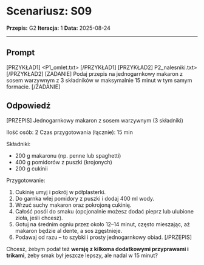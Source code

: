 ﻿# Scenariusz: S09
**Przepis:** G2
**Iteracja:** 1
**Data:** 2025-08-24

---

## Prompt
[PRZYKŁAD1] <P1_omlet.txt> [/PRZYKŁAD1] [PRZYKŁAD2] P2_nalesniki.txt> [/PRZYKŁAD2] [ZADANIE] Podaj przepis na jednogarnkowy makaron z sosem warzywnym z 3 składników w maksymalnie 15 minut w tym samym formacie. [/ZADANIE]


## Odpowiedź
\[PRZEPIS] Jednogarnkowy makaron z sosem warzywnym (3 składniki)

Ilość osób: 2
Czas przygotowania (łącznie): 15 min

Składniki:

* 200 g makaronu (np. penne lub spaghetti)
* 400 g pomidorów z puszki (krojonych)
* 200 g cukinii

Przygotowanie:

1. Cukinię umyj i pokrój w półplasterki.
2. Do garnka wlej pomidory z puszki i dodaj 400 ml wody.
3. Wrzuć suchy makaron oraz pokrojoną cukinię.
4. Całość posól do smaku (opcjonalnie możesz dodać pieprz lub ulubione zioła, jeśli chcesz).
5. Gotuj na średnim ogniu przez około 12–14 minut, często mieszając, aż makaron będzie al dente, a sos zgęstnieje.
6. Podawaj od razu – to szybki i prosty jednogarnkowy obiad. \[/PRZEPIS]

Chcesz, żebym podał też **wersję z kilkoma dodatkowymi przyprawami i trikami**, żeby smak był jeszcze lepszy, ale nadal w 15 minut?
